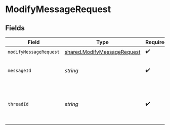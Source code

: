 # ModifyMessageRequest


## Fields

| Field                                                                             | Type                                                                              | Required                                                                          | Description                                                                       |
| --------------------------------------------------------------------------------- | --------------------------------------------------------------------------------- | --------------------------------------------------------------------------------- | --------------------------------------------------------------------------------- |
| `modifyMessageRequest`                                                            | [shared.ModifyMessageRequest](../../../sdk/models/shared/modifymessagerequest.md) | :heavy_check_mark:                                                                | N/A                                                                               |
| `messageId`                                                                       | *string*                                                                          | :heavy_check_mark:                                                                | The ID of the message to modify.                                                  |
| `threadId`                                                                        | *string*                                                                          | :heavy_check_mark:                                                                | The ID of the thread to which this message belongs.                               |